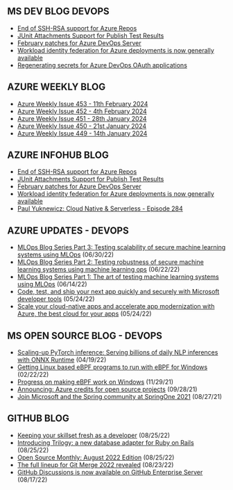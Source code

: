 ## MS DEV BLOG DEVOPS 

<!-- DEVBLOGDEVOPS:START -->
- [End of SSH-RSA support for Azure Repos](https://devblogs.microsoft.com/devops/ssh-rsa-deprecation/)
- [JUnit Attachments Support for Publish Test Results](https://devblogs.microsoft.com/devops/junit-attachments-support-for-publish-test-results/)
- [February patches for Azure DevOps Server](https://devblogs.microsoft.com/devops/february-patches-for-azure-devops-server-3/)
- [Workload identity federation for Azure deployments is now generally available](https://devblogs.microsoft.com/devops/workload-identity-federation-for-azure-deployments-is-now-generally-available/)
- [Regenerating secrets for Azure DevOps OAuth applications](https://devblogs.microsoft.com/devops/regenerating-secrets-for-azure-devops-oauth-applications/)
<!-- DEVBLOGDEVOPS:END -->


## AZURE WEEKLY BLOG

<!-- AZUREWEEKLY:START -->
- [Azure Weekly Issue 453 - 11th February 2024](https://azureweekly.info/issue-453.html)
- [Azure Weekly Issue 452 - 4th February 2024](https://azureweekly.info/issue-452.html)
- [Azure Weekly Issue 451 - 28th January 2024](https://azureweekly.info/issue-451.html)
- [Azure Weekly Issue 450 - 21st January 2024](https://azureweekly.info/issue-450.html)
- [Azure Weekly Issue 449 - 14th January 2024](https://azureweekly.info/issue-449.html)
<!-- AZUREWEEKLY:END -->

## AZURE INFOHUB BLOG 

<!-- AZUREINFOHUB:START -->
- [End of SSH-RSA support for Azure Repos](https://devblogs.microsoft.com/devops/ssh-rsa-deprecation/)
- [JUnit Attachments Support for Publish Test Results](https://devblogs.microsoft.com/devops/junit-attachments-support-for-publish-test-results/)
- [February patches for Azure DevOps Server](https://devblogs.microsoft.com/devops/february-patches-for-azure-devops-server-3/)
- [Workload identity federation for Azure deployments is now generally available](https://devblogs.microsoft.com/devops/workload-identity-federation-for-azure-deployments-is-now-generally-available/)
- [Paul Yuknewicz: Cloud Native &amp; Serverless - Episode 284](http://feed.azuredevops.show/paul-yuknewicz-cloud-native-serverless-episode-284)
<!-- AZUREINFOHUB:END -->


## AZURE UPDATES - DEVOPS 

<!-- AZUREUPDATES:START -->

 - [MLOps Blog Series Part 3: Testing scalability of secure machine learning systems using MLOps](https://azure.microsoft.com/blog/mlops-blog-series-part-3-testing-scalability-of-secure-machine-learning-systems-using-mlops/) (06/30/22)
 - [MLOps Blog Series Part 2: Testing robustness of secure machine learning systems using machine learning ops](https://azure.microsoft.com/blog/mlops-blog-series-part-2-testing-robustness-of-secure-machine-learning-systems-using-machine-learning-ops/) (06/22/22)
 - [MLOps Blog Series Part 1: The art of testing machine learning systems using MLOps](https://azure.microsoft.com/blog/mlops-blog-series-part-1-the-art-of-testing-machine-learning-systems-using-mlops/) (06/14/22)
 - [Code, test, and ship your next app quickly and securely with Microsoft developer tools](https://azure.microsoft.com/blog/code-test-and-ship-your-next-app-quickly-and-securely-with-microsoft-developer-tools/) (05/24/22)
 - [Scale your cloud-native apps and accelerate app modernization with Azure, the best cloud for your apps](https://azure.microsoft.com/blog/scale-your-cloudnative-apps-and-accelerate-app-modernization-with-azure-the-best-cloud-for-your-apps/) (05/24/22)
<!-- AZUREUPDATES:END -->


## MS OPEN SOURCE BLOG - DEVOPS 

<!-- MSOPENSOURCEBLOG:START -->

 - [Scaling-up PyTorch inference: Serving billions of daily NLP inferences with ONNX Runtime](https://cloudblogs.microsoft.com/opensource/2022/04/19/scaling-up-pytorch-inference-serving-billions-of-daily-nlp-inferences-with-onnx-runtime/) (04/19/22)
 - [Getting Linux based eBPF programs to run with eBPF for Windows](https://cloudblogs.microsoft.com/opensource/2022/02/22/getting-linux-based-ebpf-programs-to-run-with-ebpf-for-windows/) (02/22/22)
 - [Progress on making eBPF work on Windows](https://cloudblogs.microsoft.com/opensource/2021/11/29/progress-on-making-ebpf-work-on-windows/) (11/29/21)
 - [Announcing: Azure credits for open source projects](https://cloudblogs.microsoft.com/opensource/2021/09/28/announcing-azure-credits-for-open-source-projects/) (09/28/21)
 - [Join Microsoft and the Spring community at SpringOne 2021](https://cloudblogs.microsoft.com/opensource/2021/08/27/join-microsoft-and-the-spring-community-at-springone-2021/) (08/27/21)
<!-- MSOPENSOURCEBLOG:END -->


## GITHUB BLOG


<!-- GITHUB:START -->

 - [Keeping your skillset fresh as a developer](https://github.blog/2022-08-25-keeping-your-skillset-fresh-as-a-developer/) (08/25/22)
 - [Introducing Trilogy: a new database adapter for Ruby on Rails](https://github.blog/2022-08-25-introducing-trilogy-a-new-database-adapter-for-ruby-on-rails/) (08/25/22)
 - [Open Source Monthly: August 2022 Edition](https://github.blog/2022-08-25-open-source-monthly-august-2022-edition/) (08/25/22)
 - [The full lineup for Git Merge 2022 revealed](https://github.blog/2022-08-23-the-full-lineup-for-git-merge-2022-revealed/) (08/23/22)
 - [GitHub Discussions is now available on GitHub Enterprise Server](https://github.blog/2022-08-17-github-discussions-is-now-available-on-github-enterprise-server/) (08/17/22)
<!-- GITHUB:END -->
